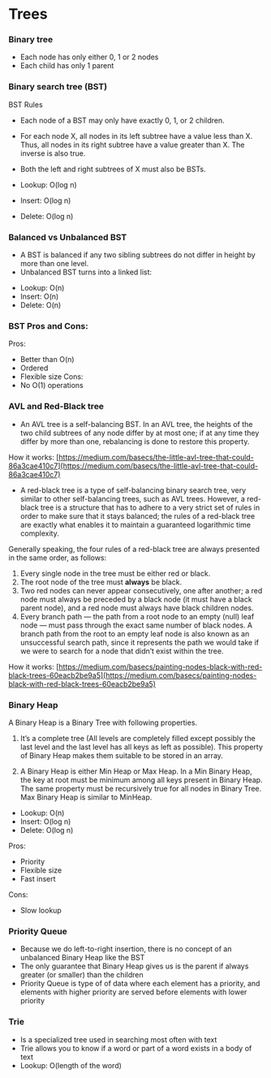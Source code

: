 # Trees

### Binary tree
- Each node has only either 0, 1 or 2 nodes
- Each child has only 1 parent

### Binary search tree (BST)
BST Rules
- Each node of a BST may only have exactly 0, 1, or 2 children.
- For each node X, all nodes in its left subtree have a value less than X. Thus, all nodes in its right subtree have a value greater than X. The inverse is also true.
- Both the left and right subtrees of X must also be BSTs.

- Lookup: O(log n)
- Insert: O(log n)
- Delete: O(log n)

### Balanced vs Unbalanced BST
- A BST is balanced if any two sibling subtrees do not differ in height by more than one level.
- Unbalanced BST turns into a linked list:
+ Lookup: O(n)
+ Insert: O(n)
+ Delete: O(n)

### BST Pros and Cons:
Pros:
- Better than O(n)
- Ordered
- Flexible size
Cons:
- No O(1) operations

### AVL and Red-Black tree
- An AVL tree is a self-balancing BST. In an AVL tree, the heights of the two child subtrees of any node differ by at most one; if at any time they differ by more than one, rebalancing is done to restore this property.

How it works: [https://medium.com/basecs/the-little-avl-tree-that-could-86a3cae410c7](https://medium.com/basecs/the-little-avl-tree-that-could-86a3cae410c7)

- A red-black tree is a type of self-balancing binary search tree, very similar to other self-balancing trees, such as AVL trees. However, a red-black tree is a structure that has to adhere to a very strict set of rules in order to make sure that it stays balanced; the rules of a red-black tree are exactly what enables it to maintain a guaranteed logarithmic time complexity.

Generally speaking, the four rules of a red-black tree are always presented in the same order, as follows:
1. Every single node in the tree must be either red or black.
2. The root node of the tree must **always** be black.
3. Two red nodes can never appear consecutively, one after another; a red node must always be preceded by a black node (it must have a black parent node), and a red node must always have black children nodes.
4. Every branch path — the path from a root node to an empty (null) leaf node — must pass through the exact same number of black nodes. A branch path from the root to an empty leaf node is also known as an unsuccessful search path, since it represents the path we would take if we were to search for a node that didn’t exist within the tree.

How it works: [https://medium.com/basecs/painting-nodes-black-with-red-black-trees-60eacb2be9a5](https://medium.com/basecs/painting-nodes-black-with-red-black-trees-60eacb2be9a5)

### Binary Heap
A Binary Heap is a Binary Tree with following properties.
1) It’s a complete tree (All levels are completely filled except possibly the last level and the last level has all keys as left as possible). This property of Binary Heap makes them suitable to be stored in an array.

2) A Binary Heap is either Min Heap or Max Heap. In a Min Binary Heap, the key at root must be minimum among all keys present in Binary Heap. The same property must be recursively true for all nodes in Binary Tree. Max Binary Heap is similar to MinHeap.
- Lookup: O(n)
- Insert: O(log n)
- Delete: O(log n)

Pros:
- Priority
- Flexible size
- Fast insert

Cons:
- Slow lookup

### Priority Queue
- Because we do left-to-right insertion, there is no concept of an unbalanced Binary Heap like the BST
- The only guarantee that Binary Heap gives us is the parent if always greater (or smaller) than the children
- Priority Queue is type of of data where each element has a priority, and elements with higher priority are served before elements with lower priority

### Trie
- Is a specialized tree used in searching most often with text
- Trie allows you to know if a word or part of a word exists in a body of text
- Lookup: O(length of the word)